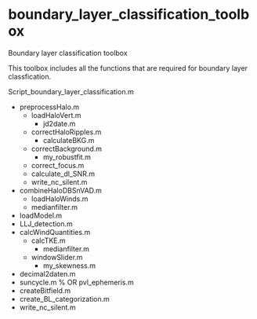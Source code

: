 # boundary_layer_classification_toolbox
Boundary layer classification toolbox

This toolbox includes all the functions that are required for boundary layer classfication.


Script_boundary_layer_classification.m
- preprocessHalo.m
	- loadHaloVert.m
		- jd2date.m
	- correctHaloRipples.m
		- calculateBKG.m
	- correctBackground.m
		- my_robustfit.m
	- correct_focus.m
	- calculate_dl_SNR.m
	- write_nc_silent.m
- combineHaloDBSnVAD.m
	- loadHaloWinds.m
	- medianfilter.m
- loadModel.m
- LLJ_detection.m
- calcWindQuantities.m
	- calcTKE.m
		- medianfilter.m
	- windowSlider.m
		- my_skewness.m
- decimal2daten.m
- suncycle.m % OR pvl_ephemeris.m
- createBitfield.m
- create_BL_categorization.m
- write_nc_silent.m
